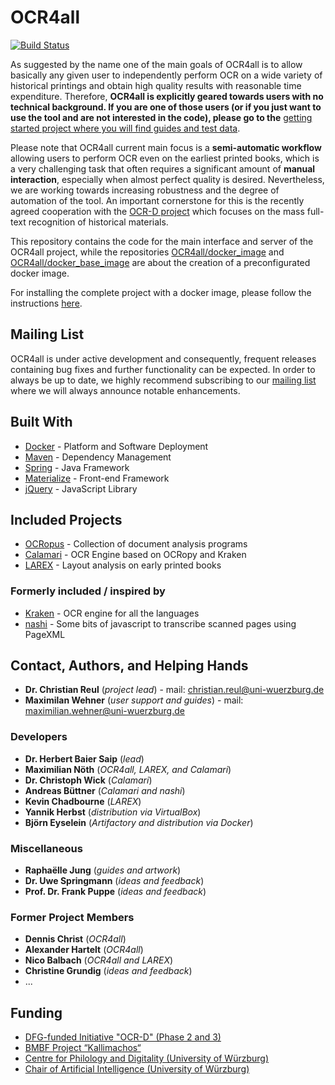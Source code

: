 # OCR4all

[![Build Status](https://travis-ci.org/OCR4all/OCR4all.svg?branch=master)](https://travis-ci.org/OCR4all/OCR4all)

As suggested by the name one of the main goals of OCR4all is to allow basically any given user to independently perform OCR on a wide variety of historical printings and obtain high quality results with reasonable time expenditure. Therefore, **OCR4all is explicitly geared towards users with no technical background. If you are one of those users (or if you just want to use the tool and are not interested in the code), please go to the** [getting started project where you will find guides and test data](https://github.com/OCR4all/getting_started).

Please note that OCR4all current main focus is a **semi-automatic workflow** allowing users to perform OCR even on the earliest printed books, which is a very challenging task that often requires a significant amount of **manual interaction**, especially when almost perfect quality is desired.
Nevertheless, we are working towards increasing robustness and the degree of automation of the tool.
An important cornerstone for this is the recently agreed cooperation with the [OCR-D project](https://github.com/ocr-d) which focuses on the mass full-text recognition of historical materials.

This repository contains the code for the main interface and server of the OCR4all project, 
while the repositories [OCR4all/docker_image](https://github.com/OCR4all/docker_image) and [OCR4all/docker_base_image](https://github.com/OCR4all/docker_base_image) are about the creation of a preconfigurated docker image.

For installing the complete project with a docker image, please follow the instructions [here](https://github.com/OCR4all/docker_image).

## Mailing List

OCR4all is under active development and consequently, frequent releases containing bug fixes and further functionality can be expected. In order to always be up to date, we highly recommend subscribing to our [mailing list](https://lists.uni-wuerzburg.de/mailman/listinfo/ocr4all) where we will always announce notable enhancements.

## Built With

* [Docker](https://www.docker.com) - Platform and Software Deployment
* [Maven](https://maven.apache.org/) - Dependency Management
* [Spring](https://spring.io/) - Java Framework
* [Materialize](http://materializecss.com/) - Front-end Framework
* [jQuery](https://jquery.com/) - JavaScript Library

## Included Projects

* [OCRopus](https://github.com/tmbdev/ocropy) - Collection of document analysis programs
* [Calamari](https://github.com/ChWick/calamari) - OCR Engine based on OCRopy and Kraken
* [LAREX](https://github.com/chreul/LAREX) - Layout analysis on early printed books

### Formerly included / inspired by

* [Kraken](https://github.com/mittagessen/kraken) - OCR engine for all the languages
* [nashi](https://github.com/andbue/nashi) - Some bits of javascript to transcribe scanned pages using PageXML


## Contact, Authors, and Helping Hands

* **Dr. Christian Reul** (*project lead*) - mail: christian.reul@uni-wuerzburg.de
* **Maximilan Wehner** (*user support and guides*) - mail: maximilian.wehner@uni-wuerzburg.de

### Developers

* **Dr. Herbert Baier Saip** (*lead*)
* **Maximilian Nöth** (*OCR4all, LAREX, and Calamari*)
* **Dr. Christoph Wick** (*Calamari*)
* **Andreas Büttner** (*Calamari and nashi*)
* **Kevin Chadbourne** (*LAREX*)
* **Yannik Herbst** (*distribution via VirtualBox*)
* **Björn Eyselein** (*Artifactory and distribution via Docker*)

### Miscellaneous

* **Raphaëlle Jung** (*guides and artwork*)
* **Dr. Uwe Springmann** (*ideas and feedback*)
* **Prof. Dr. Frank Puppe** (*ideas and feedback*)

### Former Project Members

* **Dennis Christ** (*OCR4all*)
* **Alexander Hartelt** (*OCR4all*)
* **Nico Balbach** (*OCR4all and LAREX*)
* **Christine Grundig** (*ideas and feedback*)
* ...


## Funding
* [DFG-funded Initiative "OCR-D" (Phase 2 and 3)](https://ocr-d.de/en/)
* [BMBF Project “Kallimachos“](http://www.kallimachos.de/)
* [Centre for Philology and Digitality (University of Würzburg)](https://www.uni-wuerzburg.de/zpd)
* [Chair of Artificial Intelligence (University of Würzburg)](https://www.informatik.uni-wuerzburg.de/en/is)
